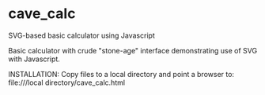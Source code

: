 # cave_calc
SVG-based basic calculator using Javascript

Basic calculator with crude "stone-age" interface demonstrating use of SVG with Javascript.

INSTALLATION:
Copy files to a local directory and point a browser to:
file:///local directory/cave_calc.html
